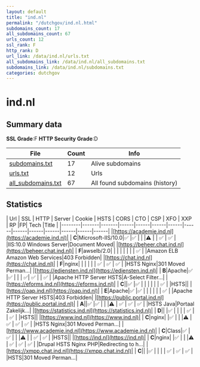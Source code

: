 ```yaml
---
layout: default
title: "ind.nl"
permalink: "/dutchgov/ind.nl.html"
subdomains_count: 17
all_subdomains_count: 67
urls_count: 12
ssl_rank: F
http_rank: D
url_link: /data/ind.nl/urls.txt
all_subdomains_link: /data/ind.nl/all_subdomains.txt
subdomains_link: /data/ind.nl/subdomains.txt
categories: dutchgov
---
```



# ind.nl
## Summary data


**SSL Grade**:F
**HTTP Security Grade**:D


| File       | Count | Info |
|------------|-------|------|
|[subdomains.txt](/data/ind.nl/subdomains.txt)|17|Alive subdomains|
|[urls.txt](/data/ind.nl/urls.txt)|12|Urls|
|[all_subdomains.txt](/data/ind.nl/all_subdomains.txt)|67|All found subdomains (history)|


## Statistics


| Url | SSL | HTTP | Server | Cookie | HSTS | CORS | CTO | CSP | XFO | XXP | RP |FP| Tech |Title |
|--------|-------|-------|------|------|------|------|------|------|------|------|------|------|------|
|[https://academie.ind.nl](https://academie.ind.nl)| | **C**|Microsoft-IIS/10.0|:white_check_mark: |:white_check_mark: | | |:warning: | | :white_check_mark: | :white_check_mark: | |IIS:10.0 Windows Server|Document Moved|
|[https://beheer.chat.ind.nl](https://beheer.chat.ind.nl)| | **F**|awselb/2.0| | | | | | | | :white_check_mark: | |Amazon ELB Amazon Web Services|403 Forbidden|
|[https://chat.ind.nl](https://chat.ind.nl)| | **F**|nginx| | | | | | :white_check_mark: | :white_check_mark: | :white_check_mark: | |HSTS Nginx|301 Moved Perman...|
|[https://ediensten.ind.nl](https://ediensten.ind.nl)| | **B**|Apache|:white_check_mark: |:white_check_mark: | | | :white_check_mark:| :white_check_mark: | | :white_check_mark: | |Apache HTTP Server HSTS|A-Select Filter...|
|[https://eforms.ind.nl](https://eforms.ind.nl)| | **C**||:white_check_mark: |:white_check_mark: | | | | | | :white_check_mark: | |HSTS||
|[https://oap.ind.nl](https://oap.ind.nl)| | **E**|Apache|:white_check_mark: |:white_check_mark: | | | | | | :white_check_mark: | |Apache HTTP Server HSTS|403 Forbidden|
|[https://public.portal.ind.nl](https://public.portal.ind.nl)| | **A**||:white_check_mark: |:white_check_mark: | | |:warning: | :white_check_mark: | :white_check_mark: | :white_check_mark: | |HSTS Java|Portaal Zakelijk...|
|[https://statistics.ind.nl](https://statistics.ind.nl)| | **D**|| |:white_check_mark: | | | | :white_check_mark: | | :white_check_mark: | |HSTS||
|[https://www.ind.nl](https://www.ind.nl)| | **C**|nginx| |:white_check_mark: | | |:warning: | :white_check_mark: | :white_check_mark: | :white_check_mark: | |HSTS Nginx|301 Moved Perman...|
|[https://www.academie.ind.nl](https://www.academie.ind.nl)| | **C**|Class|:white_check_mark: |:white_check_mark: | | |:warning: | | :white_check_mark: | :white_check_mark: | |HSTS||
|[https://ind.nl](https://ind.nl)| | **C**|nginx| |:white_check_mark: | | |:warning: | :white_check_mark: | :white_check_mark: | :white_check_mark: | |Drupal HSTS Nginx PHP|Redirecting to h...|
|[https://xmpp.chat.ind.nl](https://xmpp.chat.ind.nl)| | **C**|| |:white_check_mark: | | | | :white_check_mark: | :white_check_mark: | :white_check_mark: | |HSTS|301 Moved Perman...|